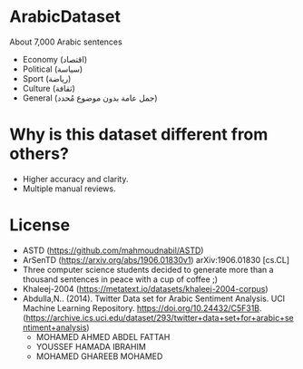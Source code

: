# ArabicDataset
 About 7,000 Arabic sentences
* Economy (اقتصاد)
* Political (سياسة)
* Sport (رياضة)
* Culture (ثقافة)
* General (جمل عامة بدون موضوع مُحدد)
# Why is this dataset different from others?
* Higher accuracy and clarity.
* Multiple manual reviews.
# License
* ASTD (https://github.com/mahmoudnabil/ASTD)
* ArSenTD (https://arxiv.org/abs/1906.01830v1) arXiv:1906.01830 [cs.CL]
* Three computer science students decided to generate more than a thousand sentences in peace with a cup of coffee ;)
* Khaleej-2004 (https://metatext.io/datasets/khaleej-2004-corpus)
* Abdulla,N.. (2014). Twitter Data set for Arabic Sentiment Analysis. UCI Machine Learning Repository. https://doi.org/10.24432/C5F31B. (https://archive.ics.uci.edu/dataset/293/twitter+data+set+for+arabic+sentiment+analysis)
   * MOHAMED AHMED ABDEL FATTAH
   * YOUSSEF HAMADA IBRAHIM
   * MOHAMED GHAREEB MOHAMED
